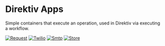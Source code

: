 # Direktiv Apps

Simple containers that execute an operation, used in Direktiv via executing a workflow.

[![Request](https://github.com/vorteil/direktiv-apps/actions/workflows/request.yml/badge.svg?branch=v1)](https://github.com/vorteil/direktiv-apps/actions/workflows/request.yml)
[![Twilio](https://github.com/vorteil/direktiv-apps/actions/workflows/twilio.yml/badge.svg?branch=v1)](https://github.com/vorteil/direktiv-apps/actions/workflows/twilio.yml)
[![Smtp](https://github.com/vorteil/direktiv-apps/actions/workflows/smtp.yml/badge.svg?branch=v1)](https://github.com/vorteil/direktiv-apps/actions/workflows/smtp.yml)
[![Store](https://github.com/vorteil/direktiv-apps/actions/workflows/google.yml/badge.svg?branch=v1)](https://github.com/vorteil/direktiv-apps/actions/workflows/google.yml)

